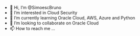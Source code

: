 - 👋 Hi, I’m @SimoescBruno
- 👀 I’m interested in Cloud Security
- 🌱 I’m currently learning Oracle Cloud, AWS, Azure and Python 
- 💞️ I’m looking to collaborate on Oracle Cloud
- 📫 How to reach me ...

<!---
SimoescBruno/SimoescBruno is a ✨ special ✨ repository because its `README.md` (this file) appears on your GitHub profile.
You can click the Preview link to take a look at your changes.
--->
